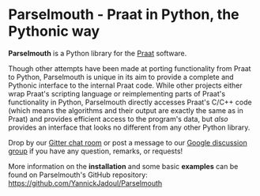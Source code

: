# Parselmouth - Praat in Python, the Pythonic way

**Parselmouth** is a Python library for the [Praat](http://www.praat.org)
software.

Though other attempts have been made at porting functionality from Praat to
Python, Parselmouth is unique in its aim to provide a complete and Pythonic
interface to the internal Praat code. While other projects either wrap Praat's
scripting language or reimplementing parts of Praat's functionality in Python,
Parselmouth directly accesses Praat's C/C++ code (which means the algorithms
and their output are exactly the same as in Praat) and provides efficient
access to the program's data, but *also* provides an interface that looks
no different from any other Python library.

Drop by our [Gitter chat room](https://gitter.im/PraatParselmouth/Lobby) or
post a message to our
[Google discussion group](https://groups.google.com/d/forum/parselmouth) if
you have any question, remarks, or requests!

More information on the **installation** and some basic **examples**
can be found on Parselmouth's GitHub repository:
https://github.com/YannickJadoul/Parselmouth

